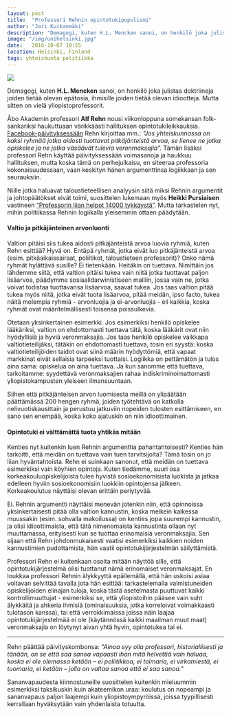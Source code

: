```yaml
---
layout: post
title:  "Professori Rehnin opintotukipopulismi"
author: "Jari Kuikanmäki"
description: "Demagogi, kuten H.L. Mencken sanoi, on henkilö joka julistaa doktriineja joiden tietää olevan epätosia, ihmisille joiden tietää olevan idiootteja. Mutta sitten on vielä yliopistoprofessorit."
image: "/img/unihelsinki.jpg"
date:   2016-10-07 10:55
location: Helsinki, Finland
tags: yhteiskunta politiikka
---
```


<div class="post-image">
<img src="{{ "/img/unihelsinki.jpg" | prepend: site.baseurl }}">
</div>

Demagogi, kuten <b>H.L. Mencken</b> sanoi, on henkilö joka julistaa doktriineja joiden tietää olevan epätosia, ihmisille joiden tietää olevan idiootteja. Mutta sitten on vielä yliopistoprofessorit.

Åbo Akademin professori <b>Alf Rehn</b> nousi viikonloppuna somekansan folk-sankariksi haukuttuaan värikkäästi hallituksen opintotukileikkauksia. <a href="https://www.facebook.com/alfrehn/posts/10154695821241337?__mref=message_bubble" target="_blank">Facebook-päivityksessään</a> Rehn kirjoittaa mm.: <i>"Jos yhteiskunnassa on kaksi ryhmää jotka aidosti tuottavat pitkäjänteistä arvoa, se lienee ne jotka opiskelee ja ne jotka väsäävät tulevia veronmaksajia”.</i> Tämän lisäksi professori Rehn käyttää päivityksessään voimasanoja ja haukkuu hallituksen, mutta koska tämä on perhejulkaisu, en siteeraa professoria kokonaisuudessaan, vaan keskityn hänen argumenttinsa logiikkaan ja sen seurauksiin.

Niille jotka haluavat taloustieteellisen analyysin siitä miksi Rehnin argumentit ja johtopäätökset eivät toimi, suosittelen lukemaan myös <b>Heikki Pursiaisen</b> vastineen <a href="http://blogit.image.fi/asiatonlehdistokatsaus/professorin-liian-helpot-14-000-tykkaysta/" target="_blank">“Professorin liian helpot 14000 tykkäystä”</a>. Mutta tarkastelen nyt, mihin politiikassa Rehnin logiikalla yleisemmin ottaen päädytään.

<h4>Valtio ja pitkäjänteinen arvonluonti</h4>

Valtion pitäisi siis tukea aidosti pitkäjänteistä arvoa luovia ryhmiä, kuten Rehn esittää? Hyvä on. Entäpä ryhmät, jotka eivät luo pitkäjänteistä arvoa (esim. pitkäaikaissairaat, poliitikot, taloustieteen professorit)? Onko nämä ryhmät hylättävä susille? Ei tietenkään. Heitäkin on tuettava. Nimittäin jos lähdemme siitä, että valtion pitäisi tukea vain niitä jotka tuottavat paljon lisäarvoa, päädymme sosiaalidarwinistiseen malliin, jossa vain ne, jotka voivat todistaa tuottavansa lisäarvoa, saavat tukea. Jos taas valtion pitää tukea myös niitä, jotka eivät tuota lisäarvoa, pitää meidän, ipso facto, tukea näitä molempia ryhmiä - arvonluojia ja ei-arvonluojia - eli kaikkia, koska ryhmät ovat määritelmällisesti toisensa poissulkevia.

Otetaan yksinkertainen esimerkki. Jos esimerkiksi henkilö opiskelee lääkäriksi, valtion on ehdottomasti tuettava tätä, koska lääkärit ovat niin hyödyllisiä ja hyviä veronmaksajia. Jos taas henkilö opiskelee vaikkapa valtiotieteilijäksi, tätäkin on ehdottomasti tuettava, tosin eri syystä: koska valtiotieteilijöiden taidot ovat siinä määrin hyödyttömiä, että vapaat markkinat eivät sellaisia tarpeeksi tuottaisi. Logiikka on pettämätön ja tulos aina sama: opiskelua on aina tuettava. Ja kun sanomme että tuettava, tarkoitamme: syydettävä veronmaksajien rahaa indiskriminoimattomasti yliopistokampusten yleiseen ilmansuuntaan.

Siihen että pitkäjänteisen arvon luomisesta meillä on ylipäätään päättämässä 200 hengen ryhmä, joiden työtehtävä on katkolla nelivuotiskausittain ja perustuu jatkuviin nopeiden tulosten esittämiseen, en sano sen enempää, koska koko ajatuskin on niin idioottimainen.

<h4>Opintotuki ei välttämättä tuota yhtikäs mitään</h4>

Kenties nyt kuitenkin luen Rehnin argumenttia pahantahtoisesti? Kenties hän tarkoitti, että meidän on tuettava vain tuen tarvitsijoita? Tämä tosin on jo liian hyväntahtoista. Rehn ei suinkaan sanonut, että meidän on tuettava esimerkiksi vain köyhien opintoja. Kuten tiedämme, suuri osa korkeakouluopiskelijoista tulee hyvistä sosioekonomisista luokista ja jatkaa edelleen hyviin sosioekonomisiin luokkiin opintojensa jälkeen. Korkeakoulutus näyttäisi olevan erittäin periytyvää.

Ei. Rehnin argumentti näyttäisi menevän jotenkin niin, että opinnoissa yksinkertaisesti pitää olla valtion kannustin, koska melkein kaikessa muussakin (esim. sohvalla makoilussa) on kenties jopa suurempi kannustin, ja olisi idioottimaista, että tätä nimenomaista kannustinta ollaan nyt muuttamassa, erityisesti kun se tuottaa erinomaisia veronmaksajia. Sen sijaan että Rehn johdonmukaisesti vaatisi esimerkiksi kaikkien noiden kannustimien pudottamista, hän vaatii opintotukijärjestelmän säilyttämistä.

Professori Rehn ei kuitenkaan osoita mitään näyttöä sille, että opintotukijärjestelmä olisi tuottanut nämä erinomaiset veronmaksajat. En loukkaa professori Rehnin älykkyyttä epäilemällä, että hän uskoisi asiaa voitavan selvittää tavalla jota hän esittää: tarkastelemalla valmistuneiden opiskelijoiden elinajan tuloja, koska tästä asetelmasta puuttuvat kaikki kontrollimuuttujat - esimerkiksi se, että yliopistoihin pääsee vain suht älykkäitä ja ahkeria ihmisiä (ominaisuuksia, jotka korreloivat voimakkaasti tulotason kanssa), tai että verrokkimaissa joissa näin laajaa opintotukijärjestelmää ei ole (käytännössä kaikki maailman muut maat) veronmaksajia on löytynyt aivan yhtä hyvin, opintotukea tai ei.

<hr>

Rehn päättää päivityskombonsa: <i>"Ainoa syy olla professori, historiallisesti ja tänään, on se että saa sanoa vapaasti ihan mitä helvettiä vain haluaa, koska ei ole olemassa ketään – ei poliitikkoa, ei toimaria, ei virkamiestä, ei tuomaria, ei ketään – jolla on valtaa sanoa että ei saa sanoa."</i>

Sananvapaudesta kiinnostuneille suosittelen kuitenkin mieluummin esimerkiksi taksikuskin kuin akateemikon uraa: koulutus on nopeampi ja sananvapaus paljon laajempi kuin yliopistoympyröissä, joissa tyypillisesti kerrallaan hyväksytään vain yhdenlaista totuutta.